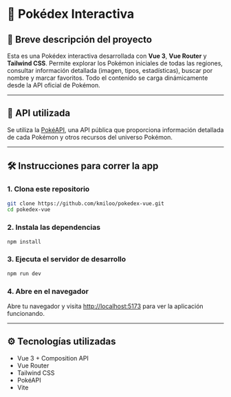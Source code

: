 # 🧩 Pokédex Interactiva

## 📄 Breve descripción del proyecto

Esta es una Pokédex interactiva desarrollada con **Vue 3**, **Vue Router** y **Tailwind CSS**. Permite explorar los Pokémon iniciales de todas las regiones, consultar información detallada (imagen, tipos, estadísticas), buscar por nombre y marcar favoritos. Todo el contenido se carga dinámicamente desde la API oficial de Pokémon.

---

## 🔌 API utilizada

Se utiliza la [PokéAPI](https://pokeapi.co/), una API pública que proporciona información detallada de cada Pokémon y otros recursos del universo Pokémon.

---

## 🛠️ Instrucciones para correr la app

### 1. Clona este repositorio
```bash
git clone https://github.com/kmiloo/pokedex-vue.git
cd pokedex-vue
```

### 2. Instala las dependencias
```bash
npm install
```

### 3. Ejecuta el servidor de desarrollo
```bash
npm run dev
```

### 4. Abre en el navegador
Abre tu navegador y visita [http://localhost:5173](http://localhost:5173) para ver la aplicación funcionando.

---

## ⚙️ Tecnologías utilizadas

- Vue 3 + Composition API
- Vue Router
- Tailwind CSS
- PokéAPI
- Vite
